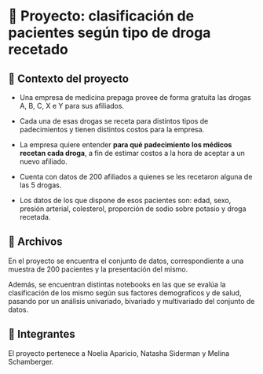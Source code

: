 # 🏥 Proyecto: clasificación de pacientes según tipo de droga recetado

## 🔎 Contexto del proyecto

   -  Una empresa de medicina prepaga provee de forma gratuita las drogas A, B, C, X e Y para sus afiliados.

   - Cada una de esas drogas se receta para distintos tipos de padecimientos y tienen distintos costos para la empresa.

   - La empresa quiere entender **para qué padecimiento los médicos recetan cada droga**, a fin de estimar costos a la hora de aceptar a un nuevo afiliado.

   - Cuenta con datos de 200 afiliados a quienes se les recetaron alguna de las 5 drogas.

   - Los datos de los que dispone de esos pacientes son: edad, sexo, presión arterial, colesterol, proporción de sodio sobre potasio y droga recetada.

## 📂 Archivos

En el proyecto se encuentra el conjunto de datos, correspondiente a una muestra de 200 pacientes y la presentación del mismo. 

Además, se encuentran distintas notebooks en las que se evalúa la clasificación de los mismo según sus factores demografícos y de salud, pasando por un análisis univariado, bivariado y multivariado del conjunto de datos. 

## 🙌 Integrantes

El proyecto pertenece a Noelia Aparicio, Natasha Siderman y Melina Schamberger. 

